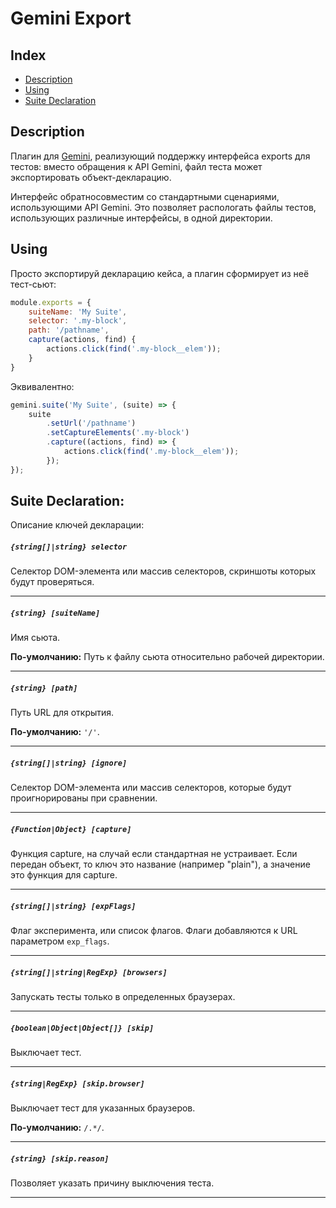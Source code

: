 Gemini Export
=======

## Index

- [Description](https://github.yandex-team.ru/market/gemini-exports#description)
- [Using](https://github.yandex-team.ru/market/gemini-exports#using)
- [Suite Declaration](https://github.yandex-team.ru/market/gemini-exports#suite-declaration)

## Description
Плагин для [Gemini](https://github.com/gemini-testing/gemini/), реализующий поддержку интерфейса exports для тестов: вместо обращения к API Gemini, файл теста может экспортировать объект-декларацию.
 
 Интерфейс обратносовместим со стандартными сценариями, использующими API Gemini. Это позволяет распологать файлы тестов, использующих различные интерфейсы, в одной директории.

## Using
Просто экспортируй декларацию кейса, а плагин сформирует из неё тест-сьют:

```js
module.exports = {
    suiteName: 'My Suite',
    selector: '.my-block',
    path: '/pathname',
    capture(actions, find) {
        actions.click(find('.my-block__elem'));
    }
}
```

Эквивалентно:

```js
gemini.suite('My Suite', (suite) => {
    suite
        .setUrl('/pathname')
        .setCaptureElements('.my-block')
        .capture((actions, find) => {
            actions.click(find('.my-block__elem'));
        });
});
```

## Suite Declaration:
Описание ключей декларации:

##### `{string[]|string} selector`
Селектор DOM-элемента или массив селекторов, скриншоты которых будут проверяться.

___

##### `{string} [suiteName]`
Имя сьюта.

**По-умолчанию:** Путь к файлу сьюта относительно рабочей директории.

___

##### `{string} [path]`
Путь URL для открытия.

**По-умолчанию:** `'/'`.

___

##### `{string[]|string} [ignore]`
Селектор DOM-элемента или массив селекторов, которые будут проигнорированы при сравнении.

___

##### `{Function|Object} [capture]`
Функция capture, на случай если стандартная не устраивает. Если передан объект, то ключ это название (например "plain"), а значение это функция для capture.

___

##### `{string[]|string} [expFlags]`
Флаг эксперимента, или список флагов. Флаги добавляются к URL параметром `exp_flags`.

___

##### `{string[]|string|RegExp} [browsers]`
Запускать тесты только в определенных браузерах.

___

##### `{boolean|Object|Object[]} [skip]`
Выключает тест.

___

##### `{string|RegExp} [skip.browser]`
Выключает тест для указанных браузеров.

**По-умолчанию:** `/.*/`.

___

##### `{string} [skip.reason]`
Позволяет указать причину выключения теста.

___
